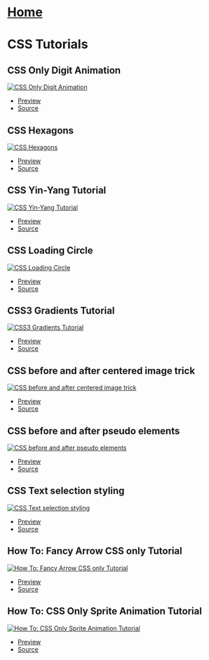 # [Home](https://stephino.github.io)

# CSS Tutorials

## CSS Only Digit Animation

[![CSS Only Digit Animation](https://img.youtube.com/vi/iJ5fzD0tZrI/0.jpg)](https://youtu.be/iJ5fzD0tZrI)

   * [Preview](https://stephino.github.io/tutorials/iJ5fzD0tZrI)
   * [Source](https://github.com/Stephino/stephino.github.io/tree/master/tutorials/iJ5fzD0tZrI)

## CSS Hexagons

[![CSS Hexagons](https://img.youtube.com/vi/1xklDcifvDg/0.jpg)](https://youtu.be/1xklDcifvDg)

   * [Preview](https://stephino.github.io/tutorials/1xklDcifvDg)
   * [Source](https://github.com/Stephino/stephino.github.io/tree/master/tutorials/1xklDcifvDg)

## CSS Yin-Yang Tutorial

[![CSS Yin-Yang Tutorial](https://img.youtube.com/vi/oR7K0x_FvfY/0.jpg)](https://youtu.be/oR7K0x_FvfY)

   * [Preview](https://stephino.github.io/tutorials/oR7K0x_FvfY)
   * [Source](https://github.com/Stephino/stephino.github.io/tree/master/tutorials/oR7K0x_FvfY)

## CSS Loading Circle

[![CSS Loading Circle](https://img.youtube.com/vi/WQwMRRGrIAo/0.jpg)](https://youtu.be/WQwMRRGrIAo)

   * [Preview](https://stephino.github.io/tutorials/WQwMRRGrIAo)
   * [Source](https://github.com/Stephino/stephino.github.io/tree/master/tutorials/WQwMRRGrIAo)

## CSS3 Gradients Tutorial

[![CSS3 Gradients Tutorial](https://img.youtube.com/vi/Q5Gwl401aYs/0.jpg)](https://youtu.be/Q5Gwl401aYs)

   * [Preview](https://stephino.github.io/tutorials/Q5Gwl401aYs)
   * [Source](https://github.com/Stephino/stephino.github.io/tree/master/tutorials/Q5Gwl401aYs)

## CSS before and after centered image trick

[![CSS before and after centered image trick](https://img.youtube.com/vi/NzImTBqYPpI/0.jpg)](https://youtu.be/NzImTBqYPpI)

   * [Preview](https://stephino.github.io/tutorials/NzImTBqYPpI)
   * [Source](https://github.com/Stephino/stephino.github.io/tree/master/tutorials/NzImTBqYPpI)

## CSS before and after pseudo elements

[![CSS before and after pseudo elements](https://img.youtube.com/vi/_D8_WNhnz_U/0.jpg)](https://youtu.be/_D8_WNhnz_U)

   * [Preview](https://stephino.github.io/tutorials/D8_WNhnz_U)
   * [Source](https://github.com/Stephino/stephino.github.io/tree/master/tutorials/D8_WNhnz_U)

## CSS Text selection styling

[![CSS Text selection styling](https://img.youtube.com/vi/fJDxrKqEaW8/0.jpg)](https://youtu.be/fJDxrKqEaW8)

   * [Preview](https://stephino.github.io/tutorials/fJDxrKqEaW8)
   * [Source](https://github.com/Stephino/stephino.github.io/tree/master/tutorials/fJDxrKqEaW8)

## How To: Fancy Arrow CSS only Tutorial

[![How To: Fancy Arrow CSS only Tutorial](https://img.youtube.com/vi/831ffK69388/0.jpg)](https://youtu.be/831ffK69388)

   * [Preview](https://stephino.github.io/tutorials/831ffK69388)
   * [Source](https://github.com/Stephino/stephino.github.io/tree/master/tutorials/831ffK69388)

## How To: CSS Only Sprite Animation Tutorial

[![How To: CSS Only Sprite Animation Tutorial](https://img.youtube.com/vi/wrnQiOY6khQ/0.jpg)](https://youtu.be/wrnQiOY6khQ)

   * [Preview](https://stephino.github.io/tutorials/wrnQiOY6khQ)
   * [Source](https://github.com/Stephino/stephino.github.io/tree/master/tutorials/wrnQiOY6khQ)